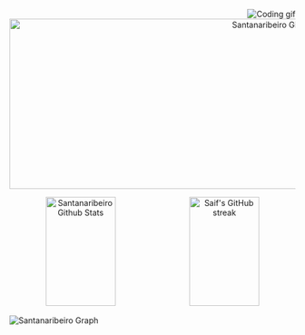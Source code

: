 <p align="center">
<img align="right" src="/programmer.gif" alt="Coding gif" />
</p>

<p align="center">
  <a href="https://github.com/santanaribeiro">
    <img src="https://github-profile-summary-cards.vercel.app/api/cards/profile-details?username=santanaribeiro&theme=radical" alt="Santanaribeiro GitHub Contribution" height="300px" width="1000px"/>
  </a>
</p>

<p align="center">
<a 
    <a href="https://github.com/santanaribeiro">
  <img alt="Santanaribeiro Github Stats" src="https://denvercoder1-github-readme-stats.vercel.app/api?username=santanaribeiro&show_icons=true&count_private=true&theme=react&border_color=85b4de&bg_color=0D1117&title_color=F85D7F&icon_color=F8D866" height="192px" width="49.5%"/></a>
  <img src="https://github-readme-streak-stats.herokuapp.com/?user=santanaribeiro&theme=radical&border=85b4de&background=0D1117" height="192px" width="49.5%" alt="Saif's GitHub streak"/>
  <br/>
</a>

![Santanaribeiro Graph](https://github-readme-activity-graph.vercel.app/graph?username=santanaribeiro&custom_title=Santanaribeiro%20GitHub%20Activity%20Graph&bg_color=0D1117&color=85b4de&line=85b4de&point=85b4de&area_color=ab1d5a&title_color=ab1d5a&area=true)
